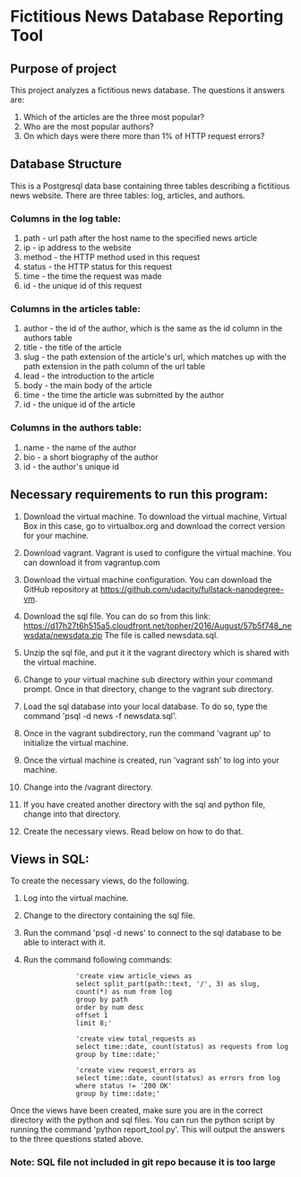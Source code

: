 # Fictitious News Database Reporting Tool


## Purpose of project
This project analyzes a fictitious news database. The questions it answers are:
1. Which of the articles are the three most popular?
2. Who are the most popular authors?
3. On which days were there more than 1% of HTTP request errors?


## Database Structure
This is a Postgresql data base containing three tables describing a fictitious 
news website. There are three tables: log, articles, and authors.

### Columns in the log table:
1. path - url path after the host name to the specified news article
2. ip - ip address to the website
3. method - the HTTP method used in this request
4. status - the HTTP status for this request
5. time - the time the request was made
6. id - the unique id of this request

### Columns in the articles table:
1. author - the id of the author, which is the same as the id column in the authors table
2. title - the title of the article
3. slug - the path extension of the article's url, which matches up with the path extension in the path column of the url table
4. lead - the introduction to the article
5. body - the main body of the article
6. time - the time the article was submitted by the author
7. id - the unique id of the article 

### Columns in the authors table:
1. name - the name of the author 
2. bio - a short biography of the author
3. id - the author's unique id


## Necessary requirements to run this program:
1. Download the virtual machine. To download the virtual machine, Virtual Box in this case, go to virtualbox.org and download the correct version for your machine.

2. Download vagrant. Vagrant is used to configure the virtual machine. You can download it from vagrantup.com

3. Download the virtual machine configuration. You can download the GitHub repository
at https://github.com/udacity/fullstack-nanodegree-vm. 

4. Download the sql file. You can do so from this link: https://d17h27t6h515a5.cloudfront.net/topher/2016/August/57b5f748_newsdata/newsdata.zip
The file is called newsdata.sql.

5. Unzip the sql file, and put it it the vagrant directory which is shared with the virtual machine.

6. Change to your virtual machine sub directory within your command prompt. Once in that directory, change to the vagrant sub directory.

7. Load the sql database into your local database. To do so, type the command 'psql -d news -f newsdata.sql'.

5. Once in the vagrant subdirectory, run the command 'vagrant up' to initialize the virtual machine. 

6. Once the virtual machine is created, run 'vagrant ssh' to log into your machine.

7. Change into the /vagrant directory.

8. If you have created another directory with the sql and python file, change into that directory. 

9. Create the necessary views. Read below on how to do that.


## Views in SQL:
To create the necessary views, do the following.

1. Log into the virtual machine.

2. Change to the directory containing the sql file.

3. Run the command 'psql -d news' to connect to the sql database to be able to interact with it.

4. Run the command following commands:
                    
                    'create view article_views as
                    select split_part(path::text, '/', 3) as slug,
                    count(*) as num from log
                    group by path
                    order by num desc
                    offset 1
                    limit 8;'

                    'create view total_requests as 
                    select time::date, count(status) as requests from log
                    group by time::date;'

                    'create view request_errors as
                    select time::date, count(status) as errors from log
                    where status != '200 OK'
                    group by time::date;'


Once the views have been created, make sure you are in the correct directory with the python and sql files. You can run the python script by running the command 'python report_tool.py'. This will output the answers to the three questions stated above.

### Note: SQL file not included in git repo because it is too large